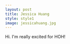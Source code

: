 ```yaml
---
layout: post
title: Jessica Huang
style: style1
image: jessicahuang.jpg
---
```


Hi. I'm really excited for HOH!
